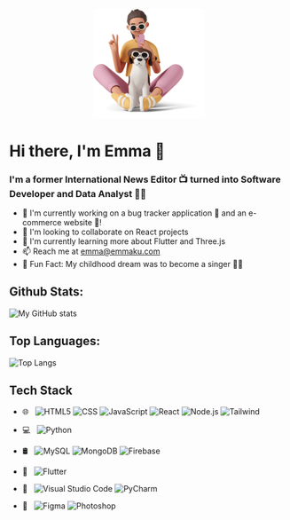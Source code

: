 <div id="header" align="center">
  <img src="./img/me.png" width="40%"/>
</div>

# Hi there, I'm Emma 👋

### I'm a former International News Editor 📺 turned into Software Developer and Data Analyst 👩‍💻

- 🚀 I'm currently working on a bug tracker application 🐛 and an e-commerce website 🛒!
- 👯 I'm looking to collaborate on React projects
- 🌱 I'm currently learning more about Flutter and Three.js
- 📫 Reach me at emma@emmaku.com
- 🙈 Fun Fact: My childhood dream was to become a singer 🎤🎶

## Github Stats:

![My GitHub stats](https://github-readme-stats.vercel.app/api?username=emmakuen&hide=stars,prs,issues,contribs&count_private=true&show_icons=true&theme=tokyonight)

## Top Languages:

![Top Langs](https://github-readme-stats.vercel.app/api/top-langs/?username=emmakuen&count_private=true&show_icons=true&theme=tokyonight&layout=compact)

## Tech Stack

- 🌐 &nbsp;
  ![HTML5](https://img.shields.io/badge/-HTML5-333333?style=flat&logo=HTML5)
  ![CSS](https://img.shields.io/badge/-CSS-333333?style=flat&logo=CSS3&logoColor=1572B6)
  ![JavaScript](https://img.shields.io/badge/-JavaScript-333333?style=flat&logo=javascript)
  ![React](https://img.shields.io/badge/-React-333333?style=flat&logo=react)
  ![Node.js](https://img.shields.io/badge/-Node.js-333333?style=flat&logo=node.js)
  ![Tailwind](https://img.shields.io/badge/-Tailwind-333333?style=flat&logo=tailwindCSS)
- 💻 &nbsp; ![Python](https://img.shields.io/badge/-Python-333333?style=flat&logo=python)
- 🛢 &nbsp;
  ![MySQL](https://img.shields.io/badge/-MySQL-333333?style=flat&logo=mysql)
  ![MongoDB](https://img.shields.io/badge/-MongoDB-333333?style=flat&logo=mongodb)
  ![Firebase](https://img.shields.io/badge/-Firebase-333333?style=flat&logo=firebase)
- 📱 &nbsp;
  ![Flutter](https://img.shields.io/badge/-Flutter-333333?style=flat&logo=flutter&logoColor=02569B)

- 🔧 &nbsp;
  ![Visual Studio Code](https://img.shields.io/badge/-Visual%20Studio%20Code-333333?style=flat&logo=visual-studio-code&logoColor=007ACC)
  ![PyCharm](https://img.shields.io/badge/-PyCharm-333333?style=flat&logo=pycharm&logoColor=000000)
- 🎨 &nbsp;
  ![Figma](https://img.shields.io/badge/-Figma-333333?style=flat&logo=figma)
  ![Photoshop](https://img.shields.io/badge/-Photoshop-333333?style=flat&logo=adobe-photoshop)
